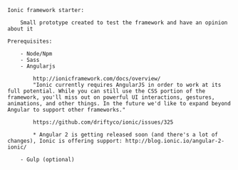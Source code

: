 	
	Ionic framework starter:

		Small prototype created to test the framework and have an opinion about it

	Prerequisites:

		- Node/Npm
		- Sass
		- Angularjs

			http://ionicframework.com/docs/overview/
			"Ionic currently requires AngularJS in order to work at its full potential. While you can still use the CSS portion of the framework, you'll miss out on powerful UI interactions, gestures, animations, and other things. In the future we'd like to expand beyond Angular to support other frameworks."
			
			https://github.com/driftyco/ionic/issues/325

			* Angular 2 is getting released soon (and there's a lot of changes), Ionic is offering support: http://blog.ionic.io/angular-2-ionic/

		- Gulp (optional)

